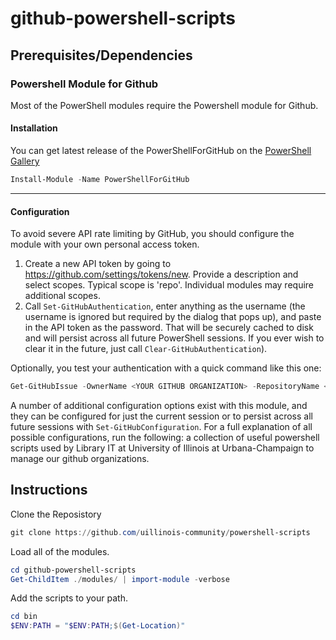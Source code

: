 # github-powershell-scripts

## Prerequisites/Dependencies

### Powershell Module for Github

Most of the PowerShell modules require the Powershell module for Github.  

#### Installation

You can get latest release of the PowerShellForGitHub on the [PowerShell Gallery](https://www.powershellgallery.com/packages/PowerShellForGitHub)

```PowerShell
Install-Module -Name PowerShellForGitHub
```

----------

#### Configuration

To avoid severe API rate limiting by GitHub, you should configure the module with your own personal
access token.

1) Create a new API token by going to https://github.com/settings/tokens/new.
 Provide a description and select scopes. Typical scope is 'repo'. Individual modules may require additional scopes.
2) Call `Set-GitHubAuthentication`, enter anything as the username (the username is ignored but
   required by the dialog that pops up), and paste in the API token as the password.  That will be
   securely cached to disk and will persist across all future PowerShell sessions.
If you ever wish to clear it in the future, just call `Clear-GitHubAuthentication`).

Optionally, you test your authentication with a quick command like this one:

```powershell
Get-GitHubIssue -OwnerName <YOUR GITHUB ORGANIZATION> -RepositoryName <YOUR REPOSITORY> | Measure-Object
```

A number of additional configuration options exist with this module, and they can be configured
for just the current session or to persist across all future sessions with `Set-GitHubConfiguration`.
For a full explanation of all possible configurations, run the following:
a collection of useful powershell scripts used by Library IT at University of Illinois at Urbana-Champaign to manage our github organizations.

## Instructions

Clone the Reposistory

```Powershell
git clone https://github.com/uillinois-community/powershell-scripts
```

Load all of the modules.

```Powershell
cd github-powershell-scripts
Get-ChildItem ./modules/ | import-module -verbose
```

Add the scripts to your path.

```Powershell
cd bin
$ENV:PATH = "$ENV:PATH;$(Get-Location)"
```
